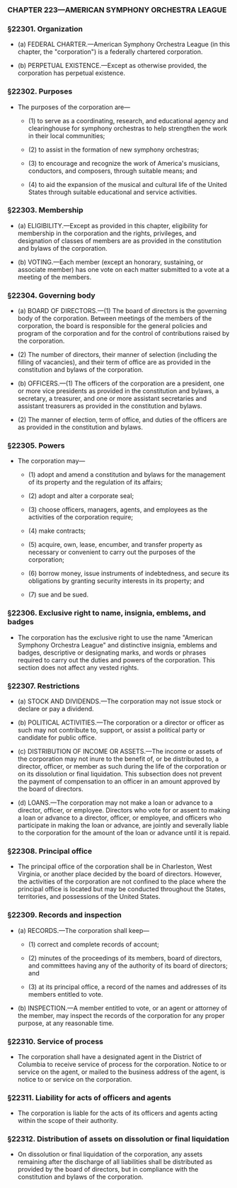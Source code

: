 ### **CHAPTER 223—AMERICAN SYMPHONY ORCHESTRA LEAGUE**

### §22301. Organization
* (a) FEDERAL CHARTER.—American Symphony Orchestra League (in this chapter, the "corporation") is a federally chartered corporation.

* (b) PERPETUAL EXISTENCE.—Except as otherwise provided, the corporation has perpetual existence.

### §22302. Purposes
* The purposes of the corporation are—

  * (1) to serve as a coordinating, research, and educational agency and clearinghouse for symphony orchestras to help strengthen the work in their local communities;

  * (2) to assist in the formation of new symphony orchestras;

  * (3) to encourage and recognize the work of America's musicians, conductors, and composers, through suitable means; and

  * (4) to aid the expansion of the musical and cultural life of the United States through suitable educational and service activities.

### §22303. Membership
* (a) ELIGIBILITY.—Except as provided in this chapter, eligibility for membership in the corporation and the rights, privileges, and designation of classes of members are as provided in the constitution and bylaws of the corporation.

* (b) VOTING.—Each member (except an honorary, sustaining, or associate member) has one vote on each matter submitted to a vote at a meeting of the members.

### §22304. Governing body
* (a) BOARD OF DIRECTORS.—(1) The board of directors is the governing body of the corporation. Between meetings of the members of the corporation, the board is responsible for the general policies and program of the corporation and for the control of contributions raised by the corporation.

* (2) The number of directors, their manner of selection (including the filling of vacancies), and their term of office are as provided in the constitution and bylaws of the corporation.

* (b) OFFICERS.—(1) The officers of the corporation are a president, one or more vice presidents as provided in the constitution and bylaws, a secretary, a treasurer, and one or more assistant secretaries and assistant treasurers as provided in the constitution and bylaws.

* (2) The manner of election, term of office, and duties of the officers are as provided in the constitution and bylaws.

### §22305. Powers
* The corporation may—

  * (1) adopt and amend a constitution and bylaws for the management of its property and the regulation of its affairs;

  * (2) adopt and alter a corporate seal;

  * (3) choose officers, managers, agents, and employees as the activities of the corporation require;

  * (4) make contracts;

  * (5) acquire, own, lease, encumber, and transfer property as necessary or convenient to carry out the purposes of the corporation;

  * (6) borrow money, issue instruments of indebtedness, and secure its obligations by granting security interests in its property; and

  * (7) sue and be sued.

### §22306. Exclusive right to name, insignia, emblems, and badges
* The corporation has the exclusive right to use the name "American Symphony Orchestra League" and distinctive insignia, emblems and badges, descriptive or designating marks, and words or phrases required to carry out the duties and powers of the corporation. This section does not affect any vested rights.

### §22307. Restrictions
* (a) STOCK AND DIVIDENDS.—The corporation may not issue stock or declare or pay a dividend.

* (b) POLITICAL ACTIVITIES.—The corporation or a director or officer as such may not contribute to, support, or assist a political party or candidate for public office.

* (c) DISTRIBUTION OF INCOME OR ASSETS.—The income or assets of the corporation may not inure to the benefit of, or be distributed to, a director, officer, or member as such during the life of the corporation or on its dissolution or final liquidation. This subsection does not prevent the payment of compensation to an officer in an amount approved by the board of directors.

* (d) LOANS.—The corporation may not make a loan or advance to a director, officer, or employee. Directors who vote for or assent to making a loan or advance to a director, officer, or employee, and officers who participate in making the loan or advance, are jointly and severally liable to the corporation for the amount of the loan or advance until it is repaid.

### §22308. Principal office
* The principal office of the corporation shall be in Charleston, West Virginia, or another place decided by the board of directors. However, the activities of the corporation are not confined to the place where the principal office is located but may be conducted throughout the States, territories, and possessions of the United States.

### §22309. Records and inspection
* (a) RECORDS.—The corporation shall keep—

  * (1) correct and complete records of account;

  * (2) minutes of the proceedings of its members, board of directors, and committees having any of the authority of its board of directors; and

  * (3) at its principal office, a record of the names and addresses of its members entitled to vote.


* (b) INSPECTION.—A member entitled to vote, or an agent or attorney of the member, may inspect the records of the corporation for any proper purpose, at any reasonable time.

### §22310. Service of process
* The corporation shall have a designated agent in the District of Columbia to receive service of process for the corporation. Notice to or service on the agent, or mailed to the business address of the agent, is notice to or service on the corporation.

### §22311. Liability for acts of officers and agents
* The corporation is liable for the acts of its officers and agents acting within the scope of their authority.

### §22312. Distribution of assets on dissolution or final liquidation
* On dissolution or final liquidation of the corporation, any assets remaining after the discharge of all liabilities shall be distributed as provided by the board of directors, but in compliance with the constitution and bylaws of the corporation.